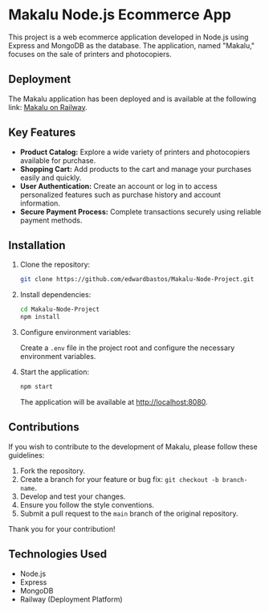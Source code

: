 # Makalu Node.js Ecommerce App

This project is a web ecommerce application developed in Node.js using Express and MongoDB as the database. The application, named "Makalu," focuses on the sale of printers and photocopiers.

## Deployment

The Makalu application has been deployed and is available at the following link: [Makalu on Railway](https://makalu-node-project.up.railway.app).

## Key Features

- **Product Catalog:** Explore a wide variety of printers and photocopiers available for purchase.
- **Shopping Cart:** Add products to the cart and manage your purchases easily and quickly.
- **User Authentication:** Create an account or log in to access personalized features such as purchase history and account information.
- **Secure Payment Process:** Complete transactions securely using reliable payment methods.

## Installation

1. Clone the repository:

   ```bash
   git clone https://github.com/edwardbastos/Makalu-Node-Project.git
   ```

2. Install dependencies:

   ```bash
   cd Makalu-Node-Project
   npm install
   ```

3. Configure environment variables:

   Create a `.env` file in the project root and configure the necessary environment variables.

4. Start the application:

   ```bash
   npm start
   ```

   The application will be available at [http://localhost:8080](http://localhost:8080).

## Contributions

If you wish to contribute to the development of Makalu, please follow these guidelines:

1. Fork the repository.
2. Create a branch for your feature or bug fix: `git checkout -b branch-name`.
3. Develop and test your changes.
4. Ensure you follow the style conventions.
5. Submit a pull request to the `main` branch of the original repository.

Thank you for your contribution!

## Technologies Used

- Node.js
- Express
- MongoDB
- Railway (Deployment Platform)

